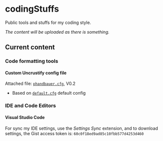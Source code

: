 # codingStuffs
Public tools and stuffs for my coding style.

_The content will be uploaded as there is something._

## Current content

### Code formatting tools

#### Custom Uncrustify config file

Attached file: [`phandbauer.cfg`](./uncrustify/phandbauer.cfg), V0.2
 - Based on [`default.cfg`](./uncrustify/default.cfg) default config

### IDE and Code Editors

#### Visual Studio Code

For sync my IDE settings, use the _Settings Sync_ extension, and to download settings, the Gist access token is:
`60c0f18ed9ad85c10fbb577d4253d460`

